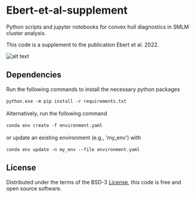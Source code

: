 # Ebert-et-al-supplement
Python scripts and jupyter notebooks for convex hull diagnostics in SMLM cluster analysis.

This code is a supplement to the publication Ebert et al. 2022.

![alt text](https://github.com/super-resolution/ConvexHullClusterAnalysis/blob/main/cluster_convex_hull.PNG)
## Dependencies
Run the following commands to install the necessary python packages \
\
`python.exe -m pip install -r requirements.txt` \
\
Alternatively, run the following command \
\
`conda env create -f environment.yaml` \
\
or update an existing environment (e.g., 'my_env') with \
\
`conda env update -n my_env --file environment.yaml` 

## License
Distributed under the terms of the BSD-3 [License](https://github.com/super-resolution/ConvexHullClusterAnalysis/blob/main/LICENSE), this code is free and open source software.
